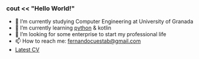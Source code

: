 ### cout << "Hello World!" 

- 🔭 I’m currently studying Computer Engineering at University of Granada
- 🌱 I’m currently learning [python](https://github.com/FerniCuesta/programming-challenges-2023) & kotlin
- 👯 I’m looking for some enterprise to start my professional life
- 📫 How to reach me: fernandocuestab@gmail.com
- [Latest CV](https://drive.google.com/drive/folders/1hKod-hj0KKf7K0iH2A1HfRtg5UNOZC9E)
